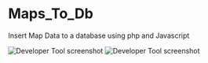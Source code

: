 # Maps_To_Db
Insert Map Data to a database using php and Javascript

![](https://github.com/abel-masila/ProductsApi-ASPMVC-WebApi2/blob/master/img/map.png "Developer Tool screenshot")
![](https://github.com/abel-masila/ProductsApi-ASPMVC-WebApi2/blob/master/img/db.png "Developer Tool screenshot")
